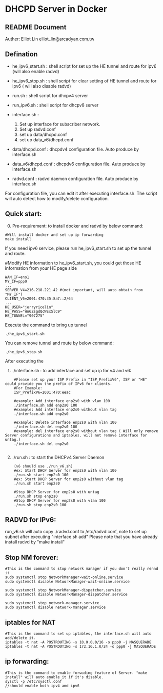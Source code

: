 # DHCPD Server in Docker

## README Document
Auther: Elliot Lin <elliot_lin@arcadyan.com.tw>

## Defination
- he_ipv6_start.sh : shell script for set up the HE tunnel and route for ipv6 (will also enable radvd)

- he_ipv6_stop.sh : shell script for clear setting of HE tunnel and route for ipv6 ( will also disable radvd)

- run.sh : shell script for dhcpv4 server

- run_ipv6.sh : shell script for dhcpv6 server

- interface.sh :
	1. Set up interface for subscriber network.
	2. Set up radvd.conf
	3. set up data/dhcpd.conf
	4. set up data_v6/dhcpd.conf

- data/dhcpd.conf : dhcpdv4 configuration file. Auto produce by interface.sh

- data_v6/dhcpd.conf : dhcpdv6 configuration file. Auto produce by interface.sh

- radvd.conf : radvd daemon configuration file. Auto produce by interface.sh

For configuration file, you can edit it after executing interface.sh. The script will auto detect how to modify/delete configuration.


## Quick start:

0. Pre-requirement: to install docker and radvd by below command:
```
#Will install docker and set up ip forwarding
make install
```

If you need ipv6 service, please run he_ipv6_start.sh to set up the tunnel and route.

#Modify HE information to he_ipv6_start.sh, you could get those HE information from your HE page side
```
WAN_IF=eno1
MY_IF=ppp0
...
SERVER_V4=216.218.221.42 #(not important, will auto obtain from "MY_IF")
CLIENT_V6=2001:470:35:8a7::2/64
...
HE_USER="jerryricelin"
HE_PASS="Wn6ZsgdQcWExSlC9"
HE_TUNNEL="907275"

```

Execute the command to bring up tunnel
```
./he_ipv6_start.sh
```

You can remove tunnel and route by below command:
```
./he_ipv6_stop.sh
```

After executing the 

1. ./interface.sh : to add interface and set up ip for v4 and v6:
```
	#Please set up your ISP Prefix in "ISP_PrefixV6", ISP or "HE" could provide you the prefix of IPv6 for clients.
	#For Example:
	ISP_PrefixV6=2001:470:eeac

	#example: Add interface enp2s0 with vlan 100
	./interface.sh add enp2s0 100
	#example: Add interface enp2s0 without vlan tag
	./interface.sh add enp2s0

	#example: Delete interface enp2s0 with vlan 100
	./interface.sh del enp2s0 100
	#example: del interface enp2s0 without vlan tag ( Will only remove Server configurations and iptables. will not remove interface for untag.)
	./interface.sh del enp2s0
	

```
2. ./run.sh : to start the DHCPv4 Server Daemon
```
	(v6 should use ./run_v6.sh)
	#ex: Start DHCP Server for enp2s0 with vlan 100
	./run.sh start enp2s0 100
	#ex: Start DHCP Server for enp2s0 without vlan tag
	./run.sh start enp2s0 
	
	#Stop DHCP Server for enp2s0 with untag
	./run.sh stop enp2s0
	#Stop DHCP Server for enp2s0 with vlan 100
	./run.sh stop enp2s0 100
```


## RADVD for IPv6:
run_v6.sh will auto copy ./radvd.conf to /etc/radvd.conf, note to set up subnet after executing "interface.sh add"
Please note that you have already install radvd by "make install"

	

## Stop NM forever:
```
#This is the command to stop network manager if you don't really rennd it
sudo systemctl stop NetworkManager-wait-online.service
sudo systemctl disable NetworkManager-wait-online.service

sudo systemctl stop NetworkManager-dispatcher.service
sudo systemctl disable NetworkManager-dispatcher.service

sudo systemctl stop network-manager.service
sudo systemctl disable network-manager.service
```


## iptables for NAT
```
#This is the command to set up iptables, the interface.sh will auto add/delete it.
iptables -t nat -A POSTROUTING -s 10.0.0.0/16 -o ppp0 -j MASQUERADE
iptables -t nat -A POSTROUTING -s 172.16.1.0/24 -o ppp0 -j MASQUERADE
```


## ip forwarding:
```
#This is the command to enable forwading feature of Server. "make install" will auto enable it if it's disable.
sysctl -p /etc/sysctl.conf
//should enable both ipv4 and ipv6
```


